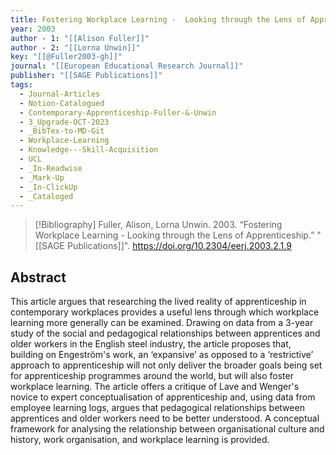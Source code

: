 ```yaml
---
title: Fostering Workplace Learning -  Looking through the Lens of Apprenticeship
year: 2003
author - 1: "[[Alison Fuller]]"
author - 2: "[[Lorna Unwin]]"
key: "[[@Fuller2003-gh]]"
journal: "[[European Educational Research Journal]]"
publisher: "[[SAGE Publications]]"
tags:
  - Journal-Articles
  - Notion-Catalogued
  - Contemporary-Apprenticeship-Fuller-&-Unwin
  - 3_Upgrade-OCT-2023
  - _BibTex-to-MD-Git
  - Workplace-Learning
  - Knowledge---Skill-Acquisition
  - UCL
  - _In-Readwise
  - _Mark-Up
  - _In-ClickUp
  - _Cataloged
---
```


> [!Bibliography]
> Fuller, Alison, Lorna Unwin. 2003. “Fostering Workplace Learning -  Looking through the Lens of Apprenticeship.” "[[SAGE Publications]]". https://doi.org/10.2304/eerj.2003.2.1.9

## Abstract
This article argues that researching the lived reality of apprenticeship in contemporary workplaces provides a useful lens through which workplace learning more generally can be examined. Drawing on data from a 3-year study of the social and pedagogical relationships between apprentices and older workers in the English steel industry, the article proposes that, building on Engeström's work, an ‘expansive’ as opposed to a ‘restrictive’ approach to apprenticeship will not only deliver the broader goals being set for apprenticeship programmes around the world, but will also foster workplace learning. The article offers a critique of Lave and Wenger's novice to expert conceptualisation of apprenticeship and, using data from employee learning logs, argues that pedagogical relationships between apprentices and older workers need to be better understood. A conceptual framework for analysing the relationship between organisational culture and history, work organisation, and workplace learning is provided.